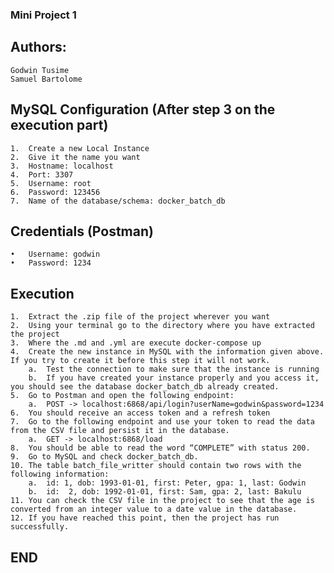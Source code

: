 ### Mini Project 1 ###

## Authors: ##

	Godwin Tusime
	Samuel Bartolome
	
## MySQL Configuration (After step 3 on the execution part) ##
	1.	Create a new Local Instance
	2.	Give it the name you want
	3.	Hostname: localhost
	4.	Port: 3307
	5.	Username: root
	6.	Password: 123456
	7.	Name of the database/schema: docker_batch_db
	
## Credentials (Postman) ##

	•	Username: godwin
	•	Password: 1234
	
## Execution ##

	1.	Extract the .zip file of the project wherever you want
	2.	Using your terminal go to the directory where you have extracted the project
	3.	Where the .md and .yml are execute docker-compose up
	4. 	Create the new instance in MySQL with the information given above. If you try to create it before this step it will not work.
		a.	Test the connection to make sure that the instance is running
		b.	If you have created your instance properly and you access it, you should see the database docker_batch_db already created.
	5.	Go to Postman and open the following endpoint:
		a.	POST -> localhost:6868/api/login?userName=godwin&password=1234 
	6.	You should receive an access token and a refresh token
	7.	Go to the following endpoint and use your token to read the data from the CSV file and persist it in the database.
		a.	GET -> localhost:6868/load
	8.	You should be able to read the word “COMPLETE” with status 200.
	9.	Go to MySQL and check docker_batch_db.
	10.	The table batch_file_writter should contain two rows with the following information:
		a.	id: 1, dob: 1993-01-01, first: Peter, gpa: 1, last: Godwin
		b.	id:  2, dob: 1992-01-01, first: Sam, gpa: 2, last: Bakulu
	11.	You can check the CSV file in the project to see that the age is converted from an integer value to a date value in the database.
	12.	If you have reached this point, then the project has run successfully.
	
## END ##

